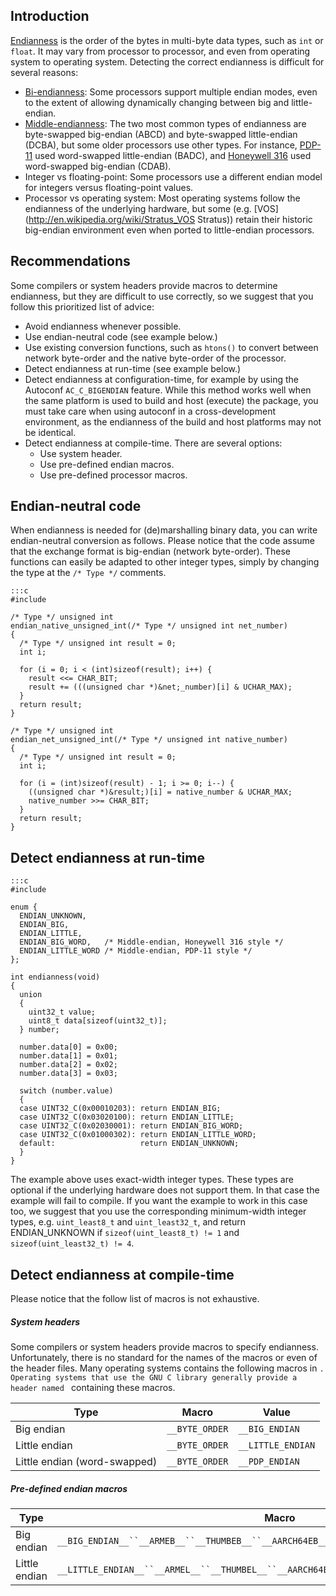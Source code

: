 
 ## Introduction ##

[Endianness](http://en.wikipedia.org/wiki/Endianness) is the order of the bytes in multi-byte data types, such as `int` or `float`. It may vary from processor to processor, and even from operating system to operating system. Detecting the correct endianness is difficult for several reasons:

* [Bi-endianness](http://en.wikipedia.org/wiki/Endianness#Bi-endian_hardware): Some processors support multiple endian modes, even to the extent of allowing dynamically changing between big and little-endian.
* [Middle-endianness](http://en.wikipedia.org/wiki/Endianness#Middle-endian): The two most common types of endianness are byte-swapped big-endian (ABCD) and byte-swapped little-endian (DCBA), but some older processors use other types. For instance, [PDP-11](http://en.wikipedia.org/wiki/PDP-11) used word-swapped little-endian (BADC), and [Honeywell 316](http://en.wikipedia.org/wiki/Honeywell_316) used word-swapped big-endian (CDAB).
* Integer vs floating-point: Some processors use a different endian model for integers versus floating-point values.
* Processor vs operating system: Most operating systems follow the endianness of the underlying hardware, but some (e.g. [VOS](http://en.wikipedia.org/wiki/Stratus_VOS Stratus)) retain their historic big-endian environment even when ported to little-endian processors.

## Recommendations ##

Some compilers or system headers provide macros to determine endianness, but they are difficult to use correctly, so we suggest that you follow this prioritized list of advice:

* Avoid endianness whenever possible.
* Use endian-neutral code (see example below.)
* Use existing conversion functions, such as `htons()` to convert between network byte-order and the native byte-order of the processor.
* Detect endianness at run-time (see example below.)
* Detect endianness at configuration-time, for example by using the Autoconf `AC_C_BIGENDIAN` feature. While this method works well when the same platform is used to build and host (execute) the package, you must take care when using autoconf in a cross-development environment, as the endianness of the build and host platforms may not be identical.
* Detect endianness at compile-time. There are several options:
    * Use system header.
    * Use pre-defined endian macros.
    * Use pre-defined processor macros.

## Endian-neutral code ##

When endianness is needed for (de)marshalling binary data, you can write endian-neutral conversion as follows. Please notice that the code assume that the exchange format is big-endian (network byte-order). These functions can easily be adapted to other integer types, simply by changing the type at the `/* Type */` comments.

    :::c
    #include

    /* Type */ unsigned int
    endian_native_unsigned_int(/* Type */ unsigned int net_number)
    {
      /* Type */ unsigned int result = 0;
      int i;

      for (i = 0; i < (int)sizeof(result); i++) {
        result <<= CHAR_BIT;
        result += (((unsigned char *)&net;_number)[i] & UCHAR_MAX);
      }
      return result;
    }

    /* Type */ unsigned int
    endian_net_unsigned_int(/* Type */ unsigned int native_number)
    {
      /* Type */ unsigned int result = 0;
      int i;

      for (i = (int)sizeof(result) - 1; i >= 0; i--) {
        ((unsigned char *)&result;)[i] = native_number & UCHAR_MAX;
        native_number >>= CHAR_BIT;
      }
      return result;
    }

## Detect endianness at run-time ##

    :::c
    #include

    enum {
      ENDIAN_UNKNOWN,
      ENDIAN_BIG,
      ENDIAN_LITTLE,
      ENDIAN_BIG_WORD,   /* Middle-endian, Honeywell 316 style */
      ENDIAN_LITTLE_WORD /* Middle-endian, PDP-11 style */
    };

    int endianness(void)
    {
      union
      {
        uint32_t value;
        uint8_t data[sizeof(uint32_t)];
      } number;

      number.data[0] = 0x00;
      number.data[1] = 0x01;
      number.data[2] = 0x02;
      number.data[3] = 0x03;

      switch (number.value)
      {
      case UINT32_C(0x00010203): return ENDIAN_BIG;
      case UINT32_C(0x03020100): return ENDIAN_LITTLE;
      case UINT32_C(0x02030001): return ENDIAN_BIG_WORD;
      case UINT32_C(0x01000302): return ENDIAN_LITTLE_WORD;
      default:                   return ENDIAN_UNKNOWN;
      }
    }

The example above uses exact-width integer types. These types are optional if the underlying hardware does not support them. In that case the example will fail to compile. If you want the example to work in this case too, we suggest that you use the corresponding minimum-width integer types, e.g. `uint_least8_t` and `uint_least32_t`, and return ENDIAN_UNKNOWN if `sizeof(uint_least8_t) != 1` and `sizeof(uint_least32_t) != 4`.

## Detect endianness at compile-time ##

Please notice that the follow list of macros is not exhaustive.

##### System headers #####

Some compilers or system headers provide macros to specify endianness. Unfortunately, there is no standard for the names of the macros or even of the header files. Many operating systems contains the following macros in ``. Operating systems that use the GNU C library generally provide a header named `` containing these macros.

Type|Macro|Value
---|---|---
Big endian|`__BYTE_ORDER`|`__BIG_ENDIAN`
Little endian|`__BYTE_ORDER`|`__LITTLE_ENDIAN`
Little endian (word-swapped)|`__BYTE_ORDER`|`__PDP_ENDIAN`

##### Pre-defined endian macros #####

Type|Macro
---|---
Big endian|`__BIG_ENDIAN__``__ARMEB__``__THUMBEB__``__AARCH64EB__``_MIPSEB``__MIPSEB``__MIPSEB__`
Little endian|`__LITTLE_ENDIAN__``__ARMEL__``__THUMBEL__``__AARCH64EL__``_MIPSEL``__MIPSEL``__MIPSEL__`

